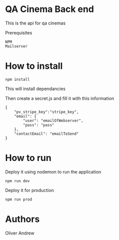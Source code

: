 # QA Cinema Back end
This is the api for qa cinemas

Prerequisites
```
NPM
Mailserver
```
# How to install
```
npm install
```
This will install dependancies

Then create a secret.js and fill it with this information
```
{
	"pv_stripe_key":"stripe_key",
	"email": {
		"user": "emailOfWebserver",
		"pass": "pass"
	},
	"contactEmail": "emailToSend" 
}
```

# How to run

Deploy it using nodemon to run the application
```
npm run dev
```

Deploy it for production
```
npm run prod
```

# Authors

Oliver
Andrew
